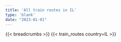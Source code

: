 ```yaml
---
title: 'All train routes in IL'
type: 'blank'
date: "2023-01-01"
---
```


{{< breadcrumbs >}}
{{< train_routes country=IL >}}
